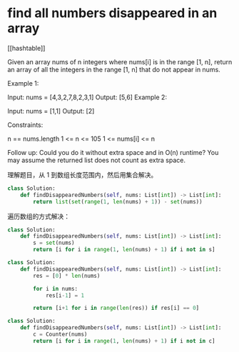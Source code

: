 # find all numbers disappeared in an array

[[hashtable]]

Given an array nums of n integers where nums[i] is in the range [1, n], return an array of all the integers in the range [1, n] that do not appear in nums.

 

Example 1:

Input: nums = [4,3,2,7,8,2,3,1]
Output: [5,6]
Example 2:

Input: nums = [1,1]
Output: [2]
 

Constraints:

n == nums.length
1 <= n <= 105
1 <= nums[i] <= n
 

Follow up: Could you do it without extra space and in O(n) runtime? You may assume the returned list does not count as extra space.

理解题目，从 1 到数组长度范围内，然后用集合解决。

```python
class Solution:
    def findDisappearedNumbers(self, nums: List[int]) -> List[int]:
        return list(set(range(1, len(nums) + 1)) - set(nums))
```

遍历数组的方式解决：

```python
class Solution:
    def findDisappearedNumbers(self, nums: List[int]) -> List[int]:
        s = set(nums)
        return [i for i in range(1, len(nums) + 1) if i not in s]
```

```python
class Solution:
    def findDisappearedNumbers(self, nums: List[int]) -> List[int]:
        res = [0] * len(nums)

        for i in nums:
            res[i-1] = 1

        return [i+1 for i in range(len(res)) if res[i] == 0]
```

```python
class Solution:
    def findDisappearedNumbers(self, nums: List[int]) -> List[int]:
        c = Counter(nums)
        return [i for i in range(1, len(nums) + 1) if i not in c]
```
